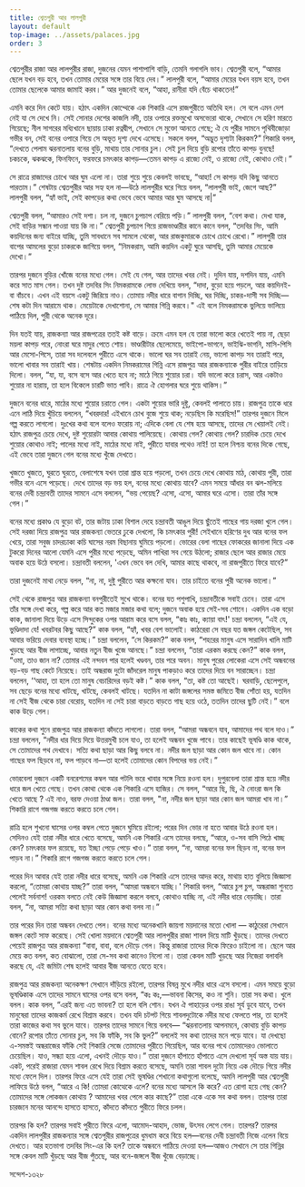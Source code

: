 ```yaml
---
title: শ্বেতপুরী আর লালপুরী
layout: default
top-image: ../assets/palaces.jpg
order: 3
---
```

শ্বেতপুরীর রাজা আর লালপুরীর রাজা, দুজনের যেমন পাশাপাশি বাড়ি, তেমনি গলাগলি ভাব। শ্বেতপুরী বলে, “আমার ছেলে যখন বড় হবে, তখন তােমার মেয়ের সঙ্গে তার বিয়ে দেব।” লালপুরী বলে, “আমার মেয়ের যখন বয়স হবে, তখন তােমার ছেলেকে আমার জামাই করব।” আর দুজনেই বলে, “আহা, রানীরা যদি বেঁচে থাকতেন!”

এমনি করে দিন কেটে যায়। হঠাৎ একদিন কোথ্থেকে এক শিকারি এসে রাজপুরীতে অতিথি হল। সে বলে এমন দেশ নেই যা সে দেখে নি। সেই সােনার দেশের কাজলি নদী, তার ওপারে রক্তমুখাে অসভ্যেরা থাকে, সেখানে সে হরিণ মারতে গিয়েছে; নীল সাগরের মধ্যিখানে ছায়ায় ঢাকা রত্নদ্বীপ, সেখানে সে মুক্তো আনতে গেছে; ঐ যে পুরীর সামনে পৃথিবীজোড়া গভীর বন, সেই বনের ওপারে গিয়ে সে অভূত দৃশ্য দেখে এসেছে। সকলে বলল, “অদ্ভুত দৃশ্যটা কিরকম?” শিকারি বলল, “দেখতে পেলাম ঝরনাতলায় বনের বুড়ি, মাথায় তার সােনার চুল। সেই চুল দিয়ে বুড়ি রপাের তাঁতে কাপড় বুনছে! চকচকে, ঝকঝকে, ফিনফিনে, ফরফরে চমৎকার কাপড়—তেমন কাপড় এ রাজ্যে নেই, ও রাজ্যে নেই, কোথাও নেই।”    

সে রাত্রে রাজাদের চোখে আর ঘুম এলাে না। তারা শুয়ে শুয়ে কেবলই ভাবছে, “আহা! সে কাপড় যদি কিছু আনতে পারতাম।” শেষটায় শ্বেতপুরীর আর সহ্য হল না—উঠে লালপুরীর ঘরে গিয়ে বলল, “লালপুরী ভাই, জেগে আছ?” লালপুরী বলল, “হ্যাঁ ভাই, সেই কাপড়ের কথা ভেবে ভেবে আমার আর ঘুম আসছে না|”    

শ্বেতপুরী বলল, “আমারও সেই দশা। চল না, দুজনে চুপচাপ বেরিয়ে পড়ি।” লালপুরী বলল, “বেশ কথা। দেখা যাক, সেই বাড়ির সন্ধান পাওয়া যায় কি না।” শ্বেতপুরী চুপচাপ গিয়ে রাজভাণ্ডারীর কানে কানে বলল, “তদবির সিং, আমি কয়দিনের জন্য বাইরে যাচ্ছি, তুমি সাবধানে সব সামলে থেকো, আর রাজকুমারকে চোখে চোখে রেখাে।” লালপুরী তার বাপের আমলের বুড়ো চাকরকে জাগিয়ে বলল, “নিমকরাম, আমি কয়দিন একটু ঘুরে আসছি, তুমি আমার মেয়েকে দেখাে।”

তারপর দুজনে বুড়ির খোঁজে বনের মধ্যে গেল। সেই যে গেল, আর তাদের খবর নেই। দুদিন যায়, দশদিন যায়, এমনি করে সাত মাস গেল। তখন দুষ্ট তদবির সিং নিমকরামকে লােভ দেখিয়ে বলল, “দাদা, বুড়ো হয়ে পড়লে, আর কয়দিনই-বা বাঁচবে। এখন এই বয়সে একটু জিরিয়ে নাও। তােমায় নদীর ধারে বাগান দিচ্ছি, ঘর দিচ্ছি, চাকর-দাসী সব দিচ্ছি—শেষ কটা দিন আরামে থাক। মেয়েটাকে দেখাশােনা, সে আমার গিন্নি করবে।" এই বলে নিমকরামকে ভুলিয়ে ভালিয়ে পাঠিয়ে দিল, পুরী থেকে অনেক দূরে।

দিন যতই যায়, রাজকন্যা আর রাজপত্রের ততই কষ্ট বাড়ে। ক্রমে এমন হল যে তারা ভালাে করে খেতেই পায় না, ছেড়া ময়লা কাপড় পরে, নােংরা ঘরে মাদুর পেতে শােয়। ভাণ্ডারীটার ছেলেমেয়ে, ভাইপাে-ভাগনে, ভাইঝি-ভাগনি, মাসি-পিসি আর মেসাে-পিসে, তারা সব দলেবলে পুরীতে এসে থাকে। ভালাে ঘর সব তারাই নেয়, ভালাে কাপড় সব তারাই পরে, ভালাে খাবার সব তারাই খায়। শেষটায় একদিন নিমকরামের গিন্নি এসে রাজপুত্র আর রাজকন্যাকে পুরীর বাইরে তাড়িয়ে দিলাে। বলল, “যা, যা, বসে বসে আর খেতে হবে না; মাঠে গিয়ে শুয়াের চরা। যদি ভালাে করে চরাস, আর একটাও শুয়াের না হারায়, তা হলে বিকেলে চারটি ভাত পাবি। রাত্রে ঐ হােগলার ঘরে শুয়ে থাকিস।”

দুজনে বনের ধারে, মাঠের মধ্যে শুয়াের চরাতে গেল। একটা শুয়াের ভারি দুষ্টু, কেবলই পালাতে চায়। রাজপুত্র তাকে ধরে এনে লাঠি দিয়ে খুঁচিয়ে বললেন, “খবরদার! এইখানে চোখ বুজে শুয়ে থাক; নড়েছিস কি মরেছিস!” তারপর দুজনে মিলে গল্প করতে লাগলাে। দুঃখের কথা বলে বলেও ফরােয় না; এদিকে বেলা যে শেষ হয়ে আসছে, তাদের সে খেয়ালই নেই। হঠাৎ রাজপুত্র চেয়ে দেখে, দুষ্ট শুয়ােরটা আবার কোথায় পালিয়েছে। কোথায় গেল? কোথায় গেল? চারদিক চেয়ে দেখে শুয়াের কোথাও নাই; পালের মধ্যে নাই, মাঠের মধ্যে নাই, পুরীতে যাবার পথেও নাই! তা হলে নিশ্চয় বনের দিকে গেছে, এই ভেবে তারা দুজনে গেল বনের মধ্যে খুঁজে দেখতে।

খুজতে খুজতে, ঘুরতে ঘুরতে, বেলাশেষে যখন তারা শ্রান্ত হয়ে পড়লাে, তখন চেয়ে দেখে কোথায় মাঠ, কোথায় পুরী, তারা গভীর বনে এসে পড়েছে। দেখে তাদের বড় ভয় হল, বনের মধ্যে কোথায় যাবে? এমন সময়ে আঁধার বন ঝল-মলিয়ে বনের দেবী চন্দ্রাবতী তাদের সামনে এসে বললেন, “ভয় পেয়েছ? এসাে, এসাে, আমার ঘরে এসাে। তারা তাঁর সঙ্গে গেল।”

বনের মধ্যে প্রকাণ্ড যে বুড়াে বট, তার জটায় ঢাকা বিশাল দেহে চন্দ্রাবতী আঙুল দিয়ে ছুঁতেই গাছের গায় দরজা খুলে গেল। সেই দরজা দিয়ে রাজপুত্র আর রাজকন্যা ভেতরে ঢুকে দেখলাে, কি চমৎকার পুরী! সেইখানে হরিণের দুধ আর বনের ফল খেয়ে, তারা সবুজ চাদরঢাকা কচি ঘাসের নরম বিছানায় ঘুমিয়ে পড়লাে। ভােরের বেলা গাছের ফোকরের জানালা দিয়ে এক টুকরাে দিনের আলাে যেমনি এসে পুরীর মধ্যে পড়েছে, অমিন পাখিরা সব গেয়ে উঠলাে; রাজার ছেলে আর রাজার মেয়ে অবাক হয়ে উঠে বসলাে। চন্দ্রাবতী বললেন, 'এখন ভেবে বল দেখি, আমার কাছে থাকবে, না রাজপুরীতে ফিরে যাবে?”

তারা দুজনেই মাথা নেড়ে বলল, “না, না, দুষ্টু পুরীতে আর কক্ষনাে যাব। তার চাইতে বনের পুরী অনেক ভালাে।”

সেই থেকে রাজপুত্র আর রাজকন্যা বনপুরীতেই সুখে থাকে। বনের যত পশুপাখি, চন্দ্রাবতীকে সবাই চেনে। তারা এসে তাঁর সঙ্গে দেখা করে, গল্প করে আর কত মজার মজার কথা বলে; দুজনে অবাক হয়ে সেই-সব শােনে। একদিন এক বড়াে কাক, জানালা দিয়ে উড়ে এসে সিন্দুকের ওপর আরাম করে বসে বলল, “কাঃ কাঃ, ক্যায়া বাৎ!' চন্দ্রা বললেন, “এই যে, ভুণ্ডিদাদা যে! খবরটবর কিছু আছে?” কাক বলল, “হ্যাঁ, খবর বেশ ভালােই। কাঠরেরা সে বছর যত জঙ্গল কেটেছিল, সব আবার ভরিয়ে দেবার ব্যবস্থা হচ্ছে।” চন্দ্রা বললেন, “সে কিরকম?” কাক বলল, “শহরের মানুষ এসে সারাদিন খালি মাটি খুড়ছে আর বীজ লাগাচ্ছে, আবার নতুন বীজ খুজে আনছে।” চন্দ্রা বললেন, “তারা এরকম করছে কেন?” কাক বলল, “ওমা, তাও জান না? তােমার এই নন্দবন পার হলেই খণ্ডবন, তার পরে অবন। মানুষ পুরের লােকেরা এসে সেই অন্ধবনের বড়-বড় গাছ কেটে নিয়েছে। তাই অন্ধরাজ দুটো জাঁদরেল মানুষ পাকড়াও করে তাদের দিয়ে বন সারাচ্ছেন। চন্দ্রা বললেন, ‘‘আহা, তা হলে তাে মানুষ বেচারিদের বড়ই কষ্ট।” কাক বলল, “তা, কষ্ট তাে আছেই। ঘরবাড়ি, ছেলেপুলে, সব ছেড়ে বনের মধ্যে খাটছে, খাটছে, কেবলই খাটছে। যতদিন না কাটা জঙ্গলের সমস্ত জমিতে বীজ পোঁতা হয়, যতদিন না সেই বীজ থেকে চারা বেরােয়, যতদিন না সেই চারা বাড়তে বাড়তে গাছ হয়ে ওঠে, ততদিন তাদের ছুটি নেই।” বলে কাক উড়ে গেল।

কাকের কথা শুনে রাজপুত্র আর রাজকন্যা কাঁদতে লাগলাে। তারা বলল, “আমরা অন্ধবনে যাব, আমাদের পথ বলে দাও।” চন্দ্রা বললেন, “নদীর ধার দিয়ে দিয়ে উত্তরমুখী চলে যাও, তা হলেই অন্ধবন খুজে পাবে। তার কাছেই ভূষণ্ডি কাক থাকে, সে তােমাদের পথ দেখাবে। সত্যি কথা ছাড়া আর কিছু বলবে না। নদীর জল ছাড়া আর কোন জল খাবে না। কোন গাছের ফল ছিড়বে না, ফল পাড়বে না—তা হলেই তােমাদের কোন বিপদের ভয় নেই।”

ভােরবেলা দুজনে একটি বনরেশমের কম্বল আর পটলি ভরে খাবার সঙ্গে নিয়ে রওনা হল। দুপুরবেলা তারা শ্রান্ত হয়ে নদীর ধারে জল খেতে গেছে। তখন কোথা থেকে এক শিকারি এসে হাজির। সে বলল, “আরে ছি, ছি, ঐ নােংরা জল কি খেতে আছে ? এই নাও, বরফ দেওয়া ঠাণ্ডা জল। তারা বলল, "না, নদীর জল ছাড়া আর কোন জল আমরা খাব না।” শিকারি রাগে গজগজ করতে করতে চলে গেল।

রাত্রি হলে শুখনাে ঘাসের ওপর কম্বল পেতে দুজনে ঘুমিয়ে রইলাে; পরের দিন ভাের না হতে আবার উঠে রওনা হল। সেদিনও যেই তারা নদীর ধারে খেতে বসেছে, অমনি এক শিকারি এসে তাদের বলছে, “আরে, ও-সব বাসি পিঠে খাচ্ছ কেন? চমৎকার ফল রয়েছে, যত ইচ্ছা পেড়ে পেড়ে খাও।” তারা বলল, “না, আমরা বনের ফল ছিড়ব না, বনের ফল পাড়ব না।” শিকারি রাগে গজগজ করতে করতে চলে গেল।

পরের দিন আবার যেই তারা নদীর ধারে বসেছে, অমনি এক শিকারি এসে তাদের আদর করে, মাথায় হাত বুলিয়ে জিজ্ঞাসা করলাে, “তােমরা কোথায় যাচ্ছ?” তারা বলল, “আমরা অন্ধবনে যাচ্ছি।' শিকারি বলল, “আরে চুপ চুপ, অন্ধরাজা শুনতে পেলেই সর্বনাশ! ওরকম বলতে নেই কেউ জিজ্ঞাসা করলে বলবে, কোথাও যাচ্ছি না, এই নদীর ধারে বেড়াচ্ছি। তারা বলল, “না, আমরা সত্যি কথা ছাড়া আর কোন কথা বলব না।”

তার পরের দিন তারা অন্ধবন দেখতে পেল। বনের মধ্যে অনেকখানি জায়গা ময়দানের মতাে খোলা — কাঠুরেরা সেখানে জঙ্গল কেটে সাফ করেছে। সেই খােলা ময়দানে শ্বেতপুরী আর লালপুরীর রাজা শাবল দিয়ে মাটি খুঁড়ছে। তাদের দেখতে পেয়েই রাজপুত্র আর রাজকন্যা “বাবা, বাবা, বলে দৌড়ে গেল। কিন্তু রাজারা তাদের দিকে ফিরেও চাইলাে না। ছেলে আর মেয়ে কত বলল, কত বােঝালাে, তারা সে-সব কথা কানেও নিলাে না। তারা কেবল মাটি খুড়ছে আর নিজেরা বলাবলি করছে যে, এই জমিটা শেষ হলেই আবার বীজ আনতে যেতে হবে।

রাজপুত্র আর রাজকন্যা অনেকক্ষণ সেখানে দাঁড়িয়ে রইলাে, তারপর বিষন্ন মুখে নদীর ধারে এসে বসলাে। এমন সময়ে বুড়াে ভূষণ্ডিকাক এসে তাদের সামনে ঘাসের ওপর বসে বলল, “কঃ কঃ,—ভাবনা কিসের, কও না শুনি। তারা সব কথা। খুলে বলল। কাক বলল, “এরই জন্য এত ভাবনা? তা হলে বলি শােন। যখন ঐ পাহাড়ের ওপর রাঙা সূর্য ডুবে যাবে, তখন মানুষেরা তাদের কাজকর্ম রেখে বিশ্রাম করবে। তখন যদি চটপট গিয়ে শাবলদুটোকে নদীর মধ্যে ফেলতে পার, তা হলেই তারা কাজের কথা সব ভুলে যাবে। তারপর তাদের সামনে গিয়ে বলবে— “ঝরনাতলায় আপনমনে, কোথায় বুড়ি কাপড় বােনে? রপাের তাঁতে সােনার চুল, সব কি ফাঁকি, সব কি ভুল?” বললেই সব কথা তাদের মনে পড়ে যাবে। যা দেখছাে এ-সমস্তই অন্ধরাজের ফাঁকি সেই শিকারি সেজে তােমাদের পুরীতে গিয়েছিল, আর বনের পথে তােমাদেরও ভােলাতে চেয়েছিল। যাও, সন্ধ্যা হয়ে এলাে, এখনই দৌড়ে যাও।”
তারা দুজনে হাঁপাতে হাঁপাতে এসে দেখলাে সূর্য অস্ত যায় যায়। একট, পরেই রাজারা যেমন শাবল রেখে দিয়ে বিশ্রাম করতে বসেছে, অমনি তারা শাবল দুটো নিয়ে এক দৌড়ে গিয়ে নদীর মধ্যে ফেলে দিল। তারপর ফিরে এসে যেই তারা সেই ভূষণ্ডির শেখানাে কথাগুলাে বলেছে, অমনি লালপুরী আর শ্বেতপুরী লাফিয়ে উঠে বলল, “আরে এ কি! তােমরা কোত্থেকে এলে? বনের মধ্যে আসলে কি করে? এত রােগা হয়ে গেছ কেন? তােমাদের সঙ্গে লােকজন কোথায় ? আমাদের খবর পেলে কার কাছে?” তারা একে একে সব কথা বলল। তারপর তারা চারজনে মনের আনন্দে হাসতে হাসতে, কাঁদতে কাঁদতে পুরীতে ফিরে চলল।

তারপর কি হল? তারপর সবাই পুরীতে ফিরে এলাে, আমােদ-আহাদ, ভােজ, উৎসব লেগে গেল। তারপর? তারপর একদিন লালপুরীর রাজকন্যার সঙ্গে শ্বেতপুরীর রাজপুত্রের ধুমধাম করে বিয়ে হল—বনের দেবী চন্দ্রাবতী নিজে এলেন বিয়ে দেখতে। আর হতভাগা তদবির সিং-এর কি হল? তাকে অন্ধবনে পাঠিয়ে দেওয়া হল—আজও সেখানে সে তার গিন্নির সঙ্গে কেবল মাটি খুঁড়ছে আর বীজ পুঁতছে, আর বনে-জঙ্গলে বীজ খুঁজে বেড়াচ্ছে।

সন্দেশ-১৩২৮
